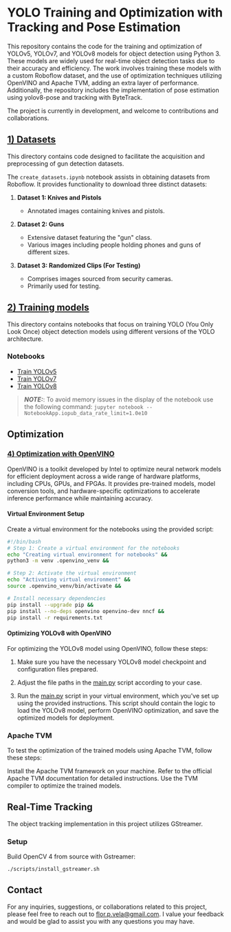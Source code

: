 # YOLO Training and Optimization with Tracking and Pose Estimation

This repository contains the code for the training and optimization of YOLOv5, YOLOv7, and YOLOv8 models for object detection using Python 3. These models are widely used for real-time object detection tasks due to their accuracy and efficiency. The work involves training these models with a custom Roboflow dataset, and the use of optimization techniques utilizing OpenVINO and Apache TVM, adding an extra layer of performance. Additionally, the repository includes the implementation of pose estimation using yolov8-pose and tracking with ByteTrack.

The project is currently in development, and welcome to contributions and collaborations.

## [1) Datasets](001-Datasets)

This directory contains code designed to facilitate the acquisition and preprocessing of gun detection datasets. 

The `create_datasets.ipynb` notebook assists in obtaining datasets from Roboflow. It provides functionality to download three distinct datasets:

1. **Dataset 1: Knives and Pistols**
   - Annotated images containing knives and pistols.
   
2. **Dataset 2: Guns**
   - Extensive dataset featuring the "gun" class.
   - Various images including people holding phones and guns of different sizes.
   
3. **Dataset 3: Randomized Clips (For Testing)**
   - Comprises images sourced from security cameras.
   - Primarily used for testing.


## [2) Training models](002-Training-models)

This directory contains notebooks that focus on training YOLO (You Only Look Once) object detection models using different versions of the YOLO architecture.

### Notebooks

- [Train YOLOv5](002-Training-models/yolov5/train_yolov5.ipynb)
- [Train YOLOv7](002-Training-models/yolov7/train_yolov7.ipynb)
- [Train YOLOv8](002-Training-models/yolov8/train_yolov8.ipynb)

> **_NOTE:_**: To avoid memory issues in the display of the notebook use the following command: ```jupyter notebook --NotebookApp.iopub_data_rate_limit=1.0e10```

## Optimization

### [4) Optimization with OpenVINO](004-Optimization-with-OpenVINO) 

OpenVINO is a toolkit developed by Intel to optimize neural network models for efficient deployment across a wide range of hardware platforms, including CPUs, GPUs, and FPGAs. It provides pre-trained models, model conversion tools, and hardware-specific optimizations to accelerate inference performance while maintaining accuracy.

#### Virtual Environment Setup

Create a virtual environment for the notebooks using the provided script:

```bash
#!/bin/bash
# Step 1: Create a virtual environment for the notebooks
echo "Creating virtual environment for notebooks" &&
python3 -m venv .openvino_venv &&

# Step 2: Activate the virtual environment
echo "Activating virtual environment" &&
source .openvino_venv/bin/activate &&

# Install necessary dependencies
pip install --upgrade pip &&
pip install --no-deps openvino openvino-dev nncf &&
pip install -r requirements.txt
```

#### Optimizing YOLOv8 with OpenVINO

For optimizing the YOLOv8 model using OpenVINO, follow these steps:

1. Make sure you have the necessary YOLOv8 model checkpoint and configuration files prepared.

2. Adjust the file paths in the [main.py](004-Optimization-with-OpenVINO/main.py) script according to your case. 

3. Run the [main.py](004-Optimization-with-OpenVINO/main.py) script in your virtual environment, which you've set up using the provided instructions. This script should contain the logic to load the YOLOv8 model, perform OpenVINO optimization, and save the optimized models for deployment.


### Apache TVM

To test the optimization of the trained models using Apache TVM, follow these steps:

Install the Apache TVM framework on your machine. Refer to the official Apache TVM documentation for detailed instructions.
Use the TVM compiler to optimize the trained models.

## Real-Time Tracking

The object tracking implementation in this project utilizes GStreamer.

### Setup

Build OpenCV 4 from source with Gstreamer:

```shell
./scripts/install_gstreamer.sh
```




## Contact

For any inquiries, suggestions, or collaborations related to this project, please feel free to reach out to flor.p.vela@gmail.com. I value your feedback and would be glad to assist you with any questions you may have.
